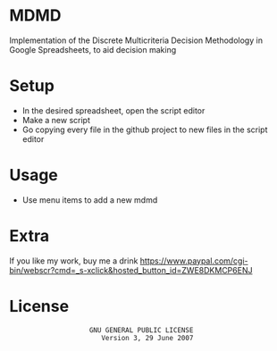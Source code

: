 MDMD
====

Implementation of the Discrete Multicriteria Decision Methodology in Google Spreadsheets, to aid decision making

Setup
=====

- In the desired spreadsheet, open the script editor
- Make a new script
- Go copying every file in the github project to new files in the script editor


Usage
=====

- Use menu items to add a new mdmd


Extra
=====

If you like my work, buy me a drink https://www.paypal.com/cgi-bin/webscr?cmd=_s-xclick&hosted_button_id=ZWE8DKMCP6ENJ


License
=======
```
                    GNU GENERAL PUBLIC LICENSE
                       Version 3, 29 June 2007
```
